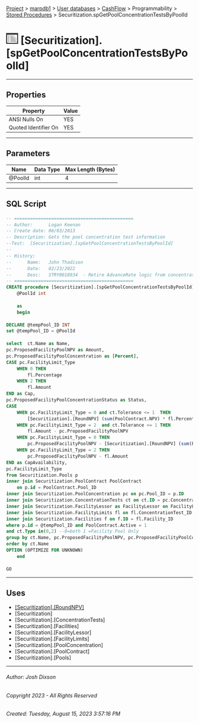 #### 

[Project](../../../../../index.md) > [marpdb1](../../../../index.md) > [User databases](../../../index.md) > [CashFlow](../../index.md) > Programmability > [Stored Procedures](Stored_Procedures.md) > Securitization.spGetPoolConcentrationTestsByPoolId

# ![Stored Procedures](../../../../../Images/StoredProcedure32.png) [Securitization].[spGetPoolConcentrationTestsByPoolId]

---

## <a name="#properties"></a>Properties

| Property | Value |
|---|---|
| ANSI Nulls On | YES |
| Quoted Identifier On | YES |


---

## <a name="#parameters"></a>Parameters

| Name | Data Type | Max Length (Bytes) |
|---|---|---|
| @PoolId | int | 4 |


---

## <a name="#sqlscript"></a>SQL Script

```sql
-- =============================================
-- Author:		Logan Keenan
-- Create date: 06/03/2013
-- Description:	Gets the pool concentration test information
--Test:  [Securitization].[spGetPoolConcentrationTestsByPoolId] 
-- 
-- History:
--		Name:	John Thadison
--		Date:	02/23/2022
--		Desc:	STRY0018934  - Retire AdvanceRate logic from concentration tests.
-- =============================================
CREATE procedure [Securitization].[spGetPoolConcentrationTestsByPoolId]
	@PoolId int

	as
	begin

DECLARE @tempPool_ID INT
set @tempPool_ID = @PoolId

select  ct.Name as Name, 
pc.ProposedFacilityPoolNPV as Amount, 
pc.ProposedFacilityPoolConcentration as [Percent], 
CASE pc.FacilityLimit_Type
	WHEN 0 THEN
		fl.Percentage
	WHEN 2 THEN
		fl.Amount
END as Cap,
pc.ProposedFacilityPoolConcentrationStatus as Status, 
CASE 
	WHEN pc.FacilityLimit_Type = 0 and ct.Tolerance <= 1  THEN
		[Securitization].[RoundNPV] (sum(PoolContract.NPV) * fl.Percentage,f.Term) - pc.ProposedFacilityPoolNPV
	WHEN pc.FacilityLimit_Type = 2  and ct.Tolerance <= 1 THEN
		fl.Amount - pc.ProposedFacilityPoolNPV
	WHEN pc.FacilityLimit_Type = 0 THEN
		pc.ProposedFacilityPoolNPV - [Securitization].[RoundNPV] (sum(PoolContract.NPV) * fl.Percentage,f.Term)
	WHEN pc.FacilityLimit_Type = 2 THEN
		pc.ProposedFacilityPoolNPV - fl.Amount
END as CapAvailability,
pc.FacilityLimit_Type
from Securitization.Pools p 
inner join Securitization.PoolContract PoolContract 
	on p.id = PoolContract.Pool_ID
inner join Securitization.PoolConcentration pc on pc.Pool_ID = p.ID
inner join Securitization.ConcentrationTests ct on ct.ID = pc.ConcentrationTest_ID
inner join Securitization.FacilityLessor as FacilityLessor on FacilityLessor.ID = p.FacilityLessor_ID
inner join Securitization.FacilityLimits fl on fl.ConcentrationTest_ID = ct.ID and fl.Facility_ID = FacilityLessor.Facility_ID
inner join Securitization.Facilities f on f.ID = fl.Facility_ID
where p.id = @tempPool_ID and PoolContract.Active = 1
and ct.Type in(0,2) --0=both 1 =Facility Pool Only
group by ct.Name, pc.ProposedFacilityPoolNPV, pc.ProposedFacilityPoolConcentration, fl.Percentage, pc.ProposedFacilityPoolConcentrationStatus, pc.ProposedFacilityPoolNPV, pc.FacilityLimit_Type,fl.Amount, ct.Tolerance, f.Name,f.Term
order by ct.Name
OPTION (OPTIMIZE FOR UNKNOWN)
	end

GO

```


---

## <a name="#uses"></a>Uses

* [[Securitization].[RoundNPV]](../Functions/Scalar-valued_Functions/Securitization_RoundNPV.md)
* [Securitization]
* [Securitization].[ConcentrationTests]
* [Securitization].[Facilities]
* [Securitization].[FacilityLessor]
* [Securitization].[FacilityLimits]
* [Securitization].[PoolConcentration]
* [Securitization].[PoolContract]
* [Securitization].[Pools]


---

###### Author:  Josh Dixson

###### Copyright 2023 - All Rights Reserved

###### Created: Tuesday, August 15, 2023 3:57:16 PM

